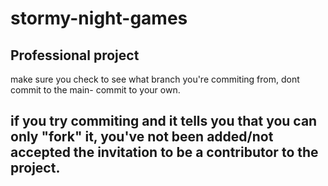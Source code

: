 # stormy-night-games
Professional project
--------------------
make sure you check to see what branch you're commiting from,
dont commit to the main- commit to your own.

if you try commiting and it tells you that you can only "fork"
it, you've not been added/not accepted the invitation to be a 
contributor to the project.
--------------------
